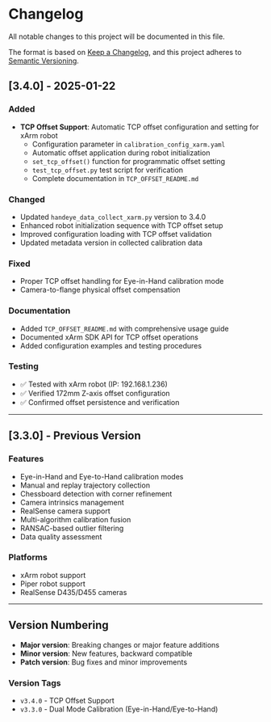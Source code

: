 # Changelog

All notable changes to this project will be documented in this file.

The format is based on [Keep a Changelog](https://keepachangelog.com/en/1.0.0/),
and this project adheres to [Semantic Versioning](https://semver.org/spec/v2.0.0.html).

## [3.4.0] - 2025-01-22

### Added
- **TCP Offset Support**: Automatic TCP offset configuration and setting for xArm robot
  - Configuration parameter in `calibration_config_xarm.yaml`
  - Automatic offset application during robot initialization
  - `set_tcp_offset()` function for programmatic offset setting
  - `test_tcp_offset.py` test script for verification
  - Complete documentation in `TCP_OFFSET_README.md`

### Changed
- Updated `handeye_data_collect_xarm.py` version to 3.4.0
- Enhanced robot initialization sequence with TCP offset setup
- Improved configuration loading with TCP offset validation
- Updated metadata version in collected calibration data

### Fixed
- Proper TCP offset handling for Eye-in-Hand calibration mode
- Camera-to-flange physical offset compensation

### Documentation
- Added `TCP_OFFSET_README.md` with comprehensive usage guide
- Documented xArm SDK API for TCP offset operations
- Added configuration examples and testing procedures

### Testing
- ✅ Tested with xArm robot (IP: 192.168.1.236)
- ✅ Verified 172mm Z-axis offset configuration
- ✅ Confirmed offset persistence and verification

---

## [3.3.0] - Previous Version

### Features
- Eye-in-Hand and Eye-to-Hand calibration modes
- Manual and replay trajectory collection
- Chessboard detection with corner refinement
- Camera intrinsics management
- RealSense camera support
- Multi-algorithm calibration fusion
- RANSAC-based outlier filtering
- Data quality assessment

### Platforms
- xArm robot support
- Piper robot support
- RealSense D435/D455 cameras

---

## Version Numbering

- **Major version**: Breaking changes or major feature additions
- **Minor version**: New features, backward compatible
- **Patch version**: Bug fixes and minor improvements

### Version Tags
- `v3.4.0` - TCP Offset Support
- `v3.3.0` - Dual Mode Calibration (Eye-in-Hand/Eye-to-Hand)
